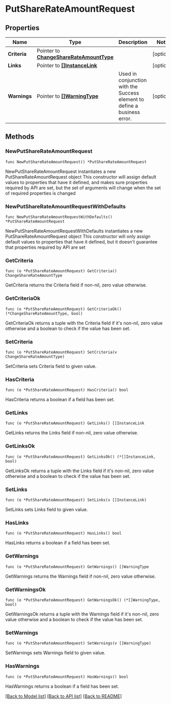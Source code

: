 # PutShareRateAmountRequest

## Properties

Name | Type | Description | Notes
------------ | ------------- | ------------- | -------------
**Criteria** | Pointer to [**ChangeShareRateAmountType**](ChangeShareRateAmountType.md) |  | [optional] 
**Links** | Pointer to [**[]InstanceLink**](InstanceLink.md) |  | [optional] 
**Warnings** | Pointer to [**[]WarningType**](WarningType.md) | Used in conjunction with the Success element to define a business error. | [optional] 

## Methods

### NewPutShareRateAmountRequest

`func NewPutShareRateAmountRequest() *PutShareRateAmountRequest`

NewPutShareRateAmountRequest instantiates a new PutShareRateAmountRequest object
This constructor will assign default values to properties that have it defined,
and makes sure properties required by API are set, but the set of arguments
will change when the set of required properties is changed

### NewPutShareRateAmountRequestWithDefaults

`func NewPutShareRateAmountRequestWithDefaults() *PutShareRateAmountRequest`

NewPutShareRateAmountRequestWithDefaults instantiates a new PutShareRateAmountRequest object
This constructor will only assign default values to properties that have it defined,
but it doesn't guarantee that properties required by API are set

### GetCriteria

`func (o *PutShareRateAmountRequest) GetCriteria() ChangeShareRateAmountType`

GetCriteria returns the Criteria field if non-nil, zero value otherwise.

### GetCriteriaOk

`func (o *PutShareRateAmountRequest) GetCriteriaOk() (*ChangeShareRateAmountType, bool)`

GetCriteriaOk returns a tuple with the Criteria field if it's non-nil, zero value otherwise
and a boolean to check if the value has been set.

### SetCriteria

`func (o *PutShareRateAmountRequest) SetCriteria(v ChangeShareRateAmountType)`

SetCriteria sets Criteria field to given value.

### HasCriteria

`func (o *PutShareRateAmountRequest) HasCriteria() bool`

HasCriteria returns a boolean if a field has been set.

### GetLinks

`func (o *PutShareRateAmountRequest) GetLinks() []InstanceLink`

GetLinks returns the Links field if non-nil, zero value otherwise.

### GetLinksOk

`func (o *PutShareRateAmountRequest) GetLinksOk() (*[]InstanceLink, bool)`

GetLinksOk returns a tuple with the Links field if it's non-nil, zero value otherwise
and a boolean to check if the value has been set.

### SetLinks

`func (o *PutShareRateAmountRequest) SetLinks(v []InstanceLink)`

SetLinks sets Links field to given value.

### HasLinks

`func (o *PutShareRateAmountRequest) HasLinks() bool`

HasLinks returns a boolean if a field has been set.

### GetWarnings

`func (o *PutShareRateAmountRequest) GetWarnings() []WarningType`

GetWarnings returns the Warnings field if non-nil, zero value otherwise.

### GetWarningsOk

`func (o *PutShareRateAmountRequest) GetWarningsOk() (*[]WarningType, bool)`

GetWarningsOk returns a tuple with the Warnings field if it's non-nil, zero value otherwise
and a boolean to check if the value has been set.

### SetWarnings

`func (o *PutShareRateAmountRequest) SetWarnings(v []WarningType)`

SetWarnings sets Warnings field to given value.

### HasWarnings

`func (o *PutShareRateAmountRequest) HasWarnings() bool`

HasWarnings returns a boolean if a field has been set.


[[Back to Model list]](../README.md#documentation-for-models) [[Back to API list]](../README.md#documentation-for-api-endpoints) [[Back to README]](../README.md)


